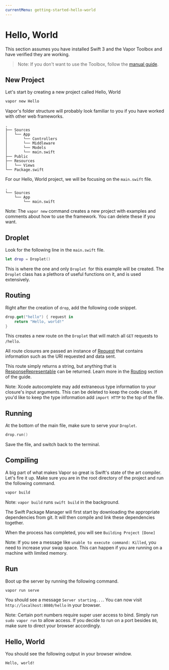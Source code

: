 ```yaml
---
currentMenu: getting-started-hello-world
---
```


# Hello, World

This section assumes you have installed Swift 3 and the Vapor Toolbox and have verified they are working.

> Note: If you don't want to use the Toolbox, follow the [manual guide](manual.md).

## New Project

Let's start by creating a new project called Hello, World

```sh
vapor new Hello
```

Vapor's folder structure will probably look familiar to you if you have worked with other web frameworks.

```
.
├── Sources
│   └── App
│       └── Controllers
│       └── Middleware
│       └── Models
│       └── main.swift
├── Public
├── Resources
│   └── Views
└── Package.swift
```

For our Hello, World project, we will be focusing on the `main.swift` file.

```
.
└── Sources
    └── App
        └── main.swift
```

Note: The `vapor new` command creates a new project with examples and comments about how to use the framework. You can delete these if you want.

## Droplet

Look for the following line in the `main.swift` file.

```swift
let drop = Droplet()
```

This is where the one and only `Droplet `for this example will be created. The `Droplet` class has a plethora of useful functions on it, and is used extensively.

## Routing

Right after the creation of `drop`, add the following code snippet.

```swift
drop.get("hello") { request in
    return "Hello, world!"
}
```

This creates a new route on the `Droplet` that will match all `GET` requests to `/hello`.

All route closures are passed an instance of [Request](../http/request.md) that contains information such as the URI requested and data sent.

This route simply returns a string, but anything that is [ResponseRepresentable](../http/response-representable.md) can be returned. Learn more in the [Routing](../routing/basic.md) section of the guide.

Note: Xcode autocomplete may add extraneous type information to your closure's input arguments. This can be deleted to keep the code clean. If you'd like to keep the type information add `import HTTP` to the top of the file. 

## Running

At the bottom of the main file, make sure to serve your `Droplet`.

```swift
drop.run()
```

Save the file, and switch back to the terminal.

## Compiling

A big part of what makes Vapor so great is Swift's state of the art compiler. Let's fire it up. Make sure you are in the root directory of the project and run the following command.

```swift
vapor build
```

Note: `vapor build` runs `swift build` in the background.

The Swift Package Manager will first start by downloading the appropriate dependencies from git. It will then compile and link these dependencies together.

When the process has completed, you will see `Building Project [Done]`

Note: If you see a message like `unable to execute command: Killed`, you need to increase your swap space. This can happen if you are running on a machine with limited memory.

## Run

Boot up the server by running the following command.

```swift
vapor run serve
```

You should see a message `Server starting...`. You can now visit `http://localhost:8080/hello` in your browser.

Note: Certain port numbers require super user access to bind. Simply run `sudo vapor run` to allow access. If you decide to run on a port besides `80`, make sure to direct your browser accordingly.

## Hello, World

You should see the following output in your browser window.

```
Hello, world!
```
